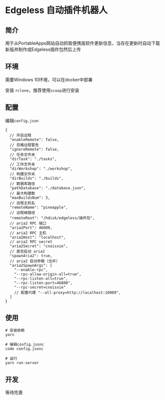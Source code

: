 # Edgeless 自动插件机器人
## 简介
用于从PortableApps网站自动抓取便携版软件更新信息，当存在更新时自动下载新版并制作成Edgeless插件包然后上传
## 环境
需要Windows 10环境，可以在docker中部署

安装 `rclone`，推荐使用`scoop`进行安装

## 配置
编辑`config.json`
```
{
  // 开启远程
  "enableRemote": false,
  // 忽略远程警告
  "ignoreRemote": false,
  // 任务文件夹
  "dirTask": "./tasks",
  // 工作文件夹
  "dirWorkshop": "./workshop",
  // 构建文件夹
  "dirBuilds": "./builds",
  // 数据库路径
  "pathDatabase": "./database.json",
  // 最大构建数
  "maxBuildsNum": 3,
  // 远程主机名
  "remoteName": "pineapple",
  // 远程根路径
  "remoteRoot": "/hdisk/edgeless/插件包",
  // aria2 RPC 端口
  "aria2Port": 46800,
  // aria2 RPC 主机
  "aria2Host": "localhost",
  // aria2 RPC secret
  "aria2Secret": "cnoisxie",
  // 是否启动 aria2
  "spawnAria2": true,
  // aria2 启动参数（合并）
  "aria2SpawnArgs": [
    "--enable-rpc",
    "--rpc-allow-origin-all=true",
    "--rpc-listen-all=true",
    "--rpc-listen-port=46800",
    "--rpc-secret=cnoisxie"
    // 配置代理 "--all-proxy=http://localhost:10089",
  ]
}
```
## 使用
```shell
# 安装依赖
yarn

# 编辑config.jsonc
code config.jsonc

# 运行
yarn run-server
```

## 开发
等待完善
